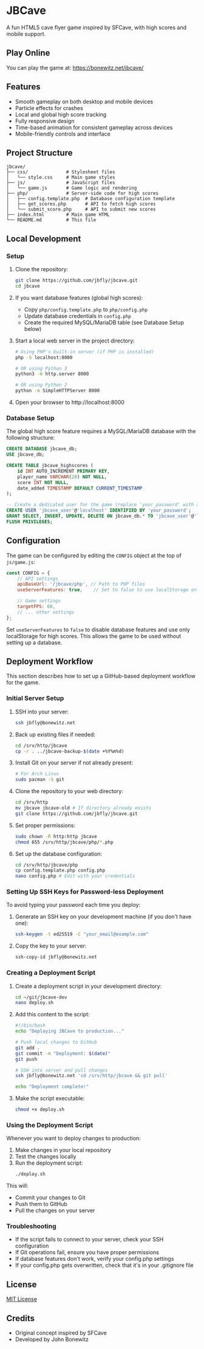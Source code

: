 # JBCave

A fun HTML5 cave flyer game inspired by SFCave, with high scores and mobile support.

## Play Online

You can play the game at: https://bonewitz.net/jbcave/

## Features

- Smooth gameplay on both desktop and mobile devices
- Particle effects for crashes
- Local and global high score tracking
- Fully responsive design
- Time-based animation for consistent gameplay across devices
- Mobile-friendly controls and interface

## Project Structure

```
jbcave/
├── css/              # Stylesheet files
│   └── style.css     # Main game styles
├── js/               # JavaScript files
│   └── game.js       # Game logic and rendering
├── php/              # Server-side code for high scores
│   ├── config.template.php  # Database configuration template
│   ├── get_scores.php       # API to fetch high scores
│   └── submit_score.php     # API to submit new scores
├── index.html        # Main game HTML
└── README.md         # This file
```

## Local Development

### Setup

1. Clone the repository:
   ```bash
   git clone https://github.com/jbfly/jbcave.git
   cd jbcave
   ```

2. If you want database features (global high scores):
   - Copy `php/config.template.php` to `php/config.php`
   - Update database credentials in `config.php`
   - Create the required MySQL/MariaDB table (see Database Setup below)

3. Start a local web server in the project directory:
   ```bash
   # Using PHP's built-in server (if PHP is installed)
   php -S localhost:8000
   
   # OR using Python 3
   python3 -m http.server 8000
   
   # OR using Python 2
   python -m SimpleHTTPServer 8000
   ```

4. Open your browser to http://localhost:8000

### Database Setup

The global high score feature requires a MySQL/MariaDB database with the following structure:

```sql
CREATE DATABASE jbcave_db;
USE jbcave_db;

CREATE TABLE jbcave_highscores (
    id INT AUTO_INCREMENT PRIMARY KEY,
    player_name VARCHAR(20) NOT NULL,
    score INT NOT NULL,
    date_added TIMESTAMP DEFAULT CURRENT_TIMESTAMP
);

-- Create a dedicated user for the game (replace 'your_password' with a secure password)
CREATE USER 'jbcave_user'@'localhost' IDENTIFIED BY 'your_password';
GRANT SELECT, INSERT, UPDATE, DELETE ON jbcave_db.* TO 'jbcave_user'@'localhost';
FLUSH PRIVILEGES;
```

## Configuration

The game can be configured by editing the `CONFIG` object at the top of `js/game.js`:

```javascript
const CONFIG = {
    // API settings
    apiBaseUrl: '/jbcave/php', // Path to PHP files 
    useServerFeatures: true,    // Set to false to use localStorage only

    // Game settings
    targetFPS: 60,
    // ... other settings
};
```

Set `useServerFeatures` to `false` to disable database features and use only localStorage for high scores. This allows the game to be used without setting up a database.

## Deployment Workflow

This section describes how to set up a GitHub-based deployment workflow for the game.

### Initial Server Setup

1. SSH into your server:
   ```bash
   ssh jbfly@bonewitz.net
   ```

2. Back up existing files if needed:
   ```bash
   cd /srv/http/jbcave
   cp -r . ../jbcave-backup-$(date +%Y%m%d)
   ```

3. Install Git on your server if not already present:
   ```bash
   # For Arch Linux
   sudo pacman -S git
   ```

4. Clone the repository to your web directory:
   ```bash
   cd /srv/http
   mv jbcave jbcave-old # If directory already exists
   git clone https://github.com/jbfly/jbcave.git
   ```

5. Set proper permissions:
   ```bash
   sudo chown -R http:http jbcave
   chmod 655 /srv/http/jbcave/php/*.php
   ```

6. Set up the database configuration:
   ```bash
   cd /srv/http/jbcave/php
   cp config.template.php config.php
   nano config.php # Edit with your credentials
   ```

### Setting Up SSH Keys for Password-less Deployment

To avoid typing your password each time you deploy:

1. Generate an SSH key on your development machine (if you don't have one):
   ```bash
   ssh-keygen -t ed25519 -C "your_email@example.com"
   ```

2. Copy the key to your server:
   ```bash
   ssh-copy-id jbfly@bonewitz.net
   ```

### Creating a Deployment Script

1. Create a deployment script in your development directory:
   ```bash
   cd ~/git/jbcave-dev
   nano deploy.sh
   ```

2. Add this content to the script:
   ```bash
   #!/bin/bash
   echo "Deploying JBCave to production..."
   
   # Push local changes to GitHub
   git add .
   git commit -m "Deployment: $(date)"
   git push
   
   # SSH into server and pull changes
   ssh jbfly@bonewitz.net 'cd /srv/http/jbcave && git pull'
   
   echo "Deployment complete!"
   ```

3. Make the script executable:
   ```bash
   chmod +x deploy.sh
   ```

### Using the Deployment Script

Whenever you want to deploy changes to production:

1. Make changes in your local repository
2. Test the changes locally
3. Run the deployment script:
   ```bash
   ./deploy.sh
   ```

This will:
- Commit your changes to Git
- Push them to GitHub
- Pull the changes on your server

### Troubleshooting

- If the script fails to connect to your server, check your SSH configuration
- If Git operations fail, ensure you have proper permissions
- If database features don't work, verify your config.php settings
- If your config.php gets overwritten, check that it's in your .gitignore file

## License

[MIT License](LICENSE)

## Credits

- Original concept inspired by SFCave
- Developed by John Bonewitz